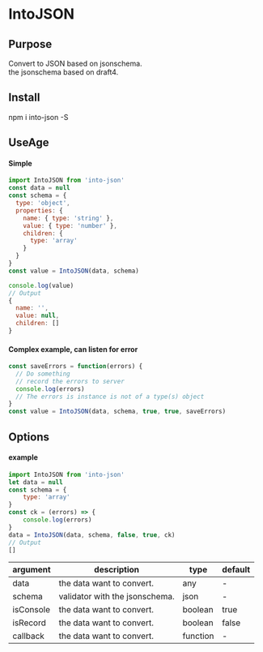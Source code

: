IntoJSON
========
Purpose
---
Convert to JSON based on jsonschema.<br>
the jsonschema based on draft4.

Install
---
npm i into-json -S

UseAge
---
#### Simple
```js
import IntoJSON from 'into-json'
const data = null
const schema = {
  type: 'object',
  properties: {
    name: { type: 'string' },
    value: { type: 'number' },
    children: {
      type: 'array'
    }
  }
}
const value = IntoJSON(data, schema)

console.log(value)
// Output
{
  name: '',
  value: null,
  children: []
}
```
#### Complex example, can listen for error
```javascript
const saveErrors = function(errors) {
  // Do something
  // record the errors to server
  console.log(errors)
  // The errors is instance is not of a type(s) object
}
const value = IntoJSON(data, schema, true, true, saveErrors)
```

Options
----
#### example
```js
import IntoJSON from 'into-json'
let data = null
const schema = {
	type: 'array'
}
const ck = (errors) => {
	console.log(errors)
}
data = IntoJSON(data, schema, false, true, ck) 
// Output
[]
```
| argument | description | type | default |
| --- | --- | --- | --- |
| data | the data want to convert. | any | - |
| schema | validator with the jsonschema. | json | - |
| isConsole | the data want to convert. | boolean | true |
| isRecord | the data want to convert. | boolean | false |
| callback | the data want to convert. | function | - |